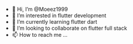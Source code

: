 - 👋 Hi, I’m @Moeez1999
- 👀 I’m interested in flutter development
- 🌱 I’m currently learning flutter dart
- 💞️ I’m looking to collaborate on flutter full stack
- 📫 How to reach me ...

<!---
Moeez1999/Moeez1999 is a ✨ special ✨ repository because its `README.md` (this file) appears on your GitHub profile.
You can click the Preview link to take a look at your changes.
--->
